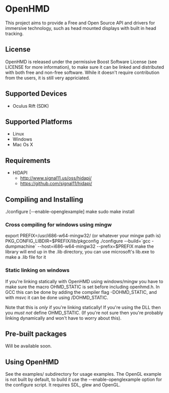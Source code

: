# OpenHMD
This project aims to provide a Free and Open Source API and drivers for immersive technology, such as head mounted displays with built in head tracking.

## License
OpenHMD is released under the permissive Boost Software License (see LICENSE for more information), to make sure it can be linked and distributed with both free and non-free software. While it doesn't require contribution from the users, it is still very appriciated.

## Supported Devices
  * Oculus Rift (SDK)

## Supported Platforms
  * Linux
  * Windows
  * Mac Os X

## Requirements
  * HIDAPI
    * http://www.signal11.us/oss/hidapi/
    * https://github.com/signal11/hidapi/

## Compiling and Installing
./configure [--enable-openglexample]
make
sudo make install

### Cross compiling for windows using mingw
export PREFIX=/usr/i686-w64-mingw32/ (or whatever your mingw path is)
PKG_CONFIG_LIBDIR=$PREFIX/lib/pkgconfig ./configure --build=`gcc -dumpmachine` --host=i686-w64-mingw32 --prefix=$PREFIX
make
the library will end up in the .lib directory, you can use microsoft's lib.exe to make a .lib file for it

### Static linking on windows
If you're linking statically with OpenHMD using windows/mingw you have to make sure the macro OHMD_STATIC is set before including openhmd.h. In GCC this can be done by adding the compiler flag -DOHMD_STATIC, and with msvc it can be done using /DOHMD_STATIC.

Note that this is *only* if you're linking statically! If you're using the DLL then you *must not* define OHMD_STATIC. (If you're not sure then you're probably linking dynamically and won't have to worry about this).

## Pre-built packages
Will be available soon.

## Using OpenHMD
See the examples/ subdirectory for usage examples. The OpenGL example is not built by default, to build it use the --enable-openglexample option for the configure script. It requires SDL, glew and OpenGL.
